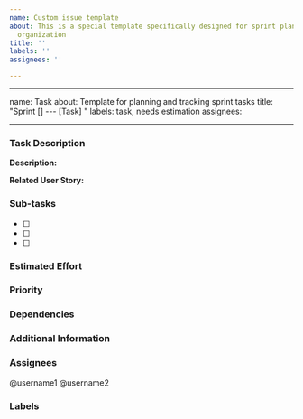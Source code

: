 ```yaml
---
name: Custom issue template
about: This is a special template specifically designed for sprint planning and team
  organization
title: ''
labels: ''
assignees: ''

---
```


---
name: Task
about: Template for planning and tracking sprint tasks
title: "Sprint [] --- [Task] "
labels: task, needs estimation
assignees:

---

### Task Description

**Description:**
<!-- Provide a detailed description of the task -->

**Related User Story:**
<!-- Reference the related user story from the backlog -->

### Sub-tasks

- [ ] <!-- Task 1 -->
- [ ] <!-- Task 2 -->
- [ ] <!-- Task 3 -->

### Estimated Effort
<!-- Provide an estimation in story points or hours -->

### Priority
<!-- Indicate the priority of this task (High, Medium, Low) -->

### Dependencies
<!-- List any dependencies this task has -->

### Additional Information
<!-- Add any other relevant information, links, or references -->

### Assignees
<!-- Assign to relevant team members -->
@username1
@username2

### Labels
<!-- Add relevant labels -->
